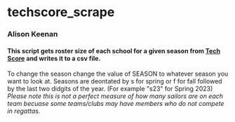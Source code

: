 # techscore_scrape
### Alison Keenan
#### This script gets roster size of each school for a given season from [Tech Score](https://scores.collegesailing.org/) and writes it to a csv file. 

To change the season change the value of SEASON to whatever season you want to look at. Seasons are deontated by s for spring or f for fall followed by the last two didgits of the year. (For example "s23" for Spring 2023)
*Please note this is not a perfect measure of how many sailors are on each team becuase some teams/clubs may have members who do not compete in regattas.* 
